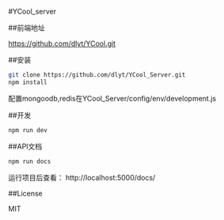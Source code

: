 #YCool_server

##前端地址

https://github.com/dlyt/YCool.git

##安装
```bash
git clone https://github.com/dlyt/YCool_Server.git
npm install
```
配置mongoodb,redis在YCool_Server/config/env/development.js

##开发
```bash
npm run dev
```

##API文档

```bash
npm run docs
```

运行项目后查看： http://localhost:5000/docs/

##License

MIT
